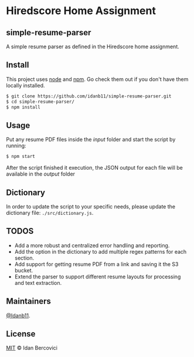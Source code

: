 # Hiredscore Home Assignment

## simple-resume-parser

A simple resume parser as defined in the Hiredscore home assignment.

## Install

This project uses [node](http://nodejs.org) and [npm](https://npmjs.com). Go check them out if you don't have them locally installed.

```sh
$ git clone https://github.com/idanb11/simple-resume-parser.git
$ cd simple-resume-parser/
$ npm install
```

## Usage

Put any resume PDF files inside the _input_ folder and start the script by running:

```sh
$ npm start
```

After the script finished it execution, the JSON output for each file will be available in the _output_ folder

## Dictionary

In order to update the script to your specific needs, please update the dictionary file: `./src/dictionary.js`.

## TODOS

- Add a more robust and centralized error handling and reporting.
- Add the option in the dictionary to add multiple regex patterns for each section.
- Add support for getting resume PDF from a link and saving it the S3 bucket.
- Extend the parser to support different resume layouts for processing and text extraction.

## Maintainers

[@Idanb11](https://github.com/idanb11).

## License

[MIT](LICENSE) © Idan Bercovici
